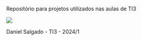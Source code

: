 Repositório para projetos utilizados nas aulas de TI3

<img src = "https://images6.alphacoders.com/866/866193.jpg">

Daniel Salgado - TI3 - 2024/1
